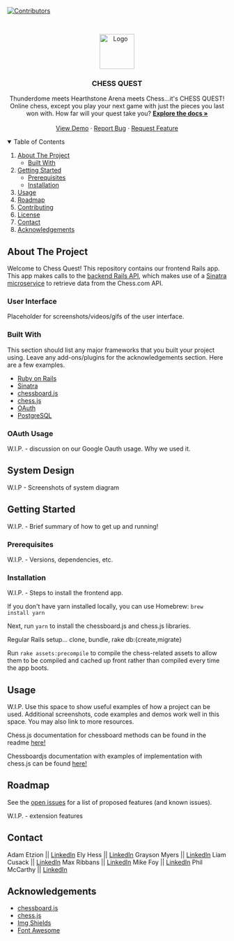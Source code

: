 <!-- PROJECT SHIELDS -->
[![Contributors][contributors-shield]][contributors-url]

<!-- PROJECT LOGO -->
<br />
<p align="center">
  <a href="https://github.com/othneildrew/Best-README-Template">
    <img src="images/logo.png" alt="Logo" width="80" height="80">
  </a>

  <h3 align="center">CHESS QUEST</h3>

  <p align="center">
    Thunderdome meets Hearthstone Arena meets Chess...it's CHESS QUEST! Online chess, except you play your next game with just the pieces you last won with. How far will your quest take you?
    <a href="https://github.com/othneildrew/Best-README-Template"><strong>Explore the docs »</strong></a>
    <br />
    <br />
    <a href="https://github.com/othneildrew/Best-README-Template">View Demo</a>
    ·
    <a href="https://github.com/othneildrew/Best-README-Template/issues">Report Bug</a>
    ·
    <a href="https://github.com/othneildrew/Best-README-Template/issues">Request Feature</a>
  </p>
</p>

<!-- TABLE OF CONTENTS -->
<details open="open">
  <summary>Table of Contents</summary>
  <ol>
    <li>
      <a href="#about-the-project">About The Project</a>
      <ul>
        <li><a href="#built-with">Built With</a></li>
      </ul>
    </li>
    <li>
      <a href="#getting-started">Getting Started</a>
      <ul>
        <li><a href="#prerequisites">Prerequisites</a></li>
        <li><a href="#installation">Installation</a></li>
      </ul>
    </li>
    <li><a href="#usage">Usage</a></li>
    <li><a href="#roadmap">Roadmap</a></li>
    <li><a href="#contributing">Contributing</a></li>
    <li><a href="#license">License</a></li>
    <li><a href="#contact">Contact</a></li>
    <li><a href="#acknowledgements">Acknowledgements</a></li>
  </ol>
</details>



<!-- ABOUT THE PROJECT -->
## About The Project

<!-- [![Product Name Screen Shot][product-screenshot]](https://example.com) -->

Welcome to Chess Quest! This repository contains our frontend Rails app. This app makes calls to the [backend Rails API](https://github.com/chessquest/chess-quest), which makes use of a [Sinatra microservice](https://github.com/chessquest/chess-api) to retrieve data from the Chess.com API.

### User Interface

Placeholder for screenshots/videos/gifs of the user interface.

### Built With

This section should list any major frameworks that you built your project using. Leave any add-ons/plugins for the acknowledgements section. Here are a few examples.
* [Ruby on Rails](https://rubyonrails.org/)
* [Sinatra](http://sinatrarb.com/)
* [chessboard.js](https://chessboardjs.com/)
* [chess.js](https://github.com/jhlywa/chess.js)
* [OAuth](https://oauth.net/)
* [PostgreSQL](https://www.postgresql.org/)

### OAuth Usage

W.I.P. - discussion on our Google Oauth usage. Why we used it.

<!-- SYSTEM DESIGN -->
## System Design

W.I.P - Screenshots of system diagram

<!-- GETTING STARTED -->
## Getting Started

W.I.P. - Brief summary of how to get up and running!

### Prerequisites

W.I.P. - Versions, dependencies, etc.

### Installation

W.I.P. - Steps to install the frontend app.

If you don't have yarn installed locally, you can use Homebrew:
`brew install yarn`

Next, run `yarn` to install the chessboard.js and chess.js libraries.

Regular Rails setup... clone, bundle, rake db:{create,migrate}

Run `rake assets:precompile` to compile the chess-related assets to allow them to be compiled and cached up front rather than compiled every time the app boots.

<!-- USAGE EXAMPLES -->
## Usage

W.I.P. Use this space to show useful examples of how a project can be used. Additional screenshots, code examples and demos work well in this space. You may also link to more resources.

Chess.js documentation for chessboard methods can be found in the readme [here!](https://github.com/jhlywa/chess.js/)

Chessboardjs documentation with examples of implementation with chess.js can be found [here!](https://chessboardjs.com/docs)

<!-- ROADMAP -->
## Roadmap

See the [open issues](https://github.com/othneildrew/Best-README-Template/issues) for a list of proposed features (and known issues).

W.I.P. - extension features

<!-- CONTACT -->
## Contact

Adam Etzion || [LinkedIn](https://www.linkedin.com/in/adametzion/)
Ely Hess || [LinkedIn](https://www.linkedin.com/in/ely-hess/)
Grayson Myers || [LinkedIn](https://www.linkedin.com/in/grayson-myers-285926165/)
Liam Cusack || [LinkedIn](https://www.linkedin.com/in/liam-cusack-6a9a0a169/)
Max Ribbans || [LinkedIn](https://www.linkedin.com/in/max-ribbans-46b276156/)
Mike Foy || [LinkedIn](https://www.linkedin.com/in/michael-foy-707ba7b4/)
Phil McCarthy || [LinkedIn](https://www.linkedin/in/pjmcc)

<!-- ACKNOWLEDGEMENTS -->
## Acknowledgements
* [chessboard.js](https://chessboardjs.com/)
* [chess.js](https://github.com/jhlywa/chess.js)
* [Img Shields](https://shields.io)
* [Font Awesome](https://fontawesome.com)

<!-- MARKDOWN LINKS & IMAGES -->
<!-- https://www.markdownguide.org/basic-syntax/#reference-style-links -->
[contributors-shield]: https://img.shields.io/github/contributors/othneildrew/Best-README-Template.svg?style=for-the-badge
[contributors-url]: https://github.com/chessquest/chess-quest/graphs/contributors
<!-- [product-screenshot]: images/screenshot.png -->
